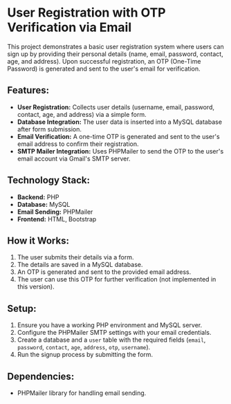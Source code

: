 # User Registration with OTP Verification via Email

This project demonstrates a basic user registration system where users can sign up by providing their personal details (name, email, password, contact, age, and address). Upon successful registration, an OTP (One-Time Password) is generated and sent to the user's email for verification.

## Features:
- **User Registration:** Collects user details (username, email, password, contact, age, and address) via a simple form.
- **Database Integration:** The user data is inserted into a MySQL database after form submission.
- **Email Verification:** A one-time OTP is generated and sent to the user's email address to confirm their registration.
- **SMTP Mailer Integration:** Uses PHPMailer to send the OTP to the user's email account via Gmail's SMTP server.

## Technology Stack:
- **Backend:** PHP
- **Database:** MySQL
- **Email Sending:** PHPMailer
- **Frontend:** HTML, Bootstrap

## How it Works:
1. The user submits their details via a form.
2. The details are saved in a MySQL database.
3. An OTP is generated and sent to the provided email address.
4. The user can use this OTP for further verification (not implemented in this version).

## Setup:
1. Ensure you have a working PHP environment and MySQL server.
2. Configure the PHPMailer SMTP settings with your email credentials.
3. Create a database and a `user` table with the required fields (`email`, `password`, `contact`, `age`, `address`, `otp`, `username`).
4. Run the signup process by submitting the form.

## Dependencies:
- PHPMailer library for handling email sending.

